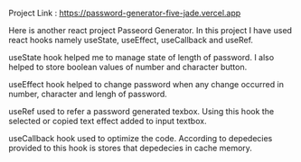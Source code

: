 
Project Link : https://password-generator-five-jade.vercel.app

Here is another react project Passeord Generator. In this project I have used react hooks namely useState, useEffect, useCallback and useRef. 

useState hook helped me to manage state of length of password. I also helped to store boolean values of number and character button.

useEffect hook helped to change password when any change occurred in number, character and lengh of password.

useRef used to refer a password generated texbox. Using this hook the selected or copied text effect added to input textbox.

useCallback hook used to optimize the code. According to depedecies provided to this hook is stores that depedecies in cache memory.

